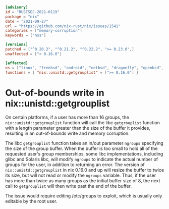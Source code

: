 ```toml
[advisory]
id = "RUSTSEC-2021-0119"
package = "nix"
date = "2021-09-27"
url = "https://github.com/nix-rust/nix/issues/1541"
categories = ["memory-corruption"]
keywords = ["nss"]

[versions]
patched = ["^0.20.2", "^0.21.2", "^0.22.2", ">= 0.23.0",]
unaffected = ["< 0.16.0"]

[affected]
os = ["linux", "freebsd", "android", "netbsd", "dragonfly", "openbsd", "fuchsia"]
functions = { "nix::unistd::getgrouplist" = [">= 0.16.0"] }
```

# Out-of-bounds write in nix::unistd::getgrouplist

On certain platforms, if a user has more than 16 groups, the
`nix::unistd::getgrouplist` function will call the libc `getgrouplist`
function with a length parameter greater than the size of the buffer it
provides, resulting in an out-of-bounds write and memory corruption.

The libc `getgrouplist` function takes an in/out parameter `ngroups`
specifying the size of the group buffer. When the buffer is too small to
hold all of the requested user's group memberships, some libc
implementations, including glibc and Solaris libc, will modify `ngroups`
to indicate the actual number of groups for the user, in addition to
returning an error. The version of `nix::unistd::getgrouplist` in nix
0.16.0 and up will resize the buffer to twice its size, but will not
read or modify the `ngroups` variable. Thus, if the user has more than
twice as many groups as the initial buffer size of 8, the next call to
`getgrouplist` will then write past the end of the buffer.

The issue would require editing /etc/groups to exploit, which is usually
only editable by the root user.
